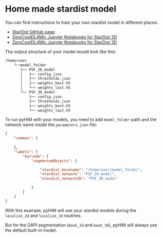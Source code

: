 # Home made stardist model

You can find instructions to train your own stardist model in different places:
- [StarDist GitHub page](https://github.com/stardist/stardist)
- [ZeroCostDL4Mic Jupyter Notebooks for StarDist 2D](https://github.com/HenriquesLab/ZeroCostDL4Mic/blob/master/Colab_notebooks/StarDist_2D_ZeroCostDL4Mic.ipynb)
- [ZeroCostDL4Mic Jupyter Notebooks for StarDist 3D](https://github.com/HenriquesLab/ZeroCostDL4Mic/blob/master/Colab_notebooks/StarDist_3D_ZeroCostDL4Mic.ipynb)


The output structure of your model would look like this:
```bash
/home/user
    └──model_folder
       ├── PSF_2D_model
       │   ├── config.json
       │   ├── thresholds.json
       │   ├── weights_best.h5
       │   └── weights_last.h5
       └── PSF_3D_model
           ├── config.json
           ├── thresholds.json
           ├── weights_best.h5
           └── weights_last.h5
```

To run pyHiM with your models, you need to add `model_folder` path and the network name inside the `parameters.json` file:

```json
{
    "common": {
                
    },
    "labels": {
        "barcode": {          
            "segmentedObjects": {

                "stardist_basename": "/home/user/model_folder",
                "stardist_network": "PSF_2D_model",
                "stardist_network3D": "PSF_3D_model"

            }
        }
    }
}
```

With this example, pyHiM will use your stardist models during the `localize_2d` and `localize_3d` routines.

But for the DAPI segmentation (`mask_2d` and `mask_3d`), pyHiM will always use the default built-in model.